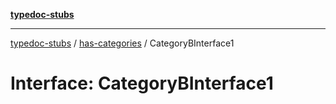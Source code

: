 [**typedoc-stubs**](../../index.md)

***

[typedoc-stubs](../../modules.md) / [has-categories](../index.md) / CategoryBInterface1

# Interface: CategoryBInterface1
